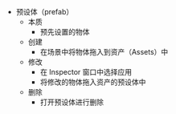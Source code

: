 
- 预设体（prefab）
	- 本质
		- 预先设置的物体
	- 创建
		- 在场景中将物体拖入到资产（Assets）中
	- 修改
		- 在 Inspector 窗口中选择应用
		- 将修改的物体拖入资产的预设体中
	- 删除
		- 打开预设体进行删除